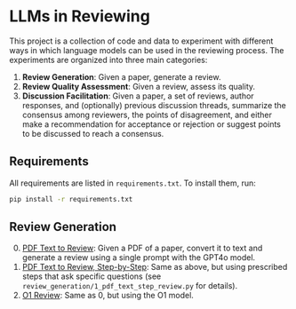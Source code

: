 # LLMs in Reviewing

This project is a collection of code and data to experiment with different ways in which language
models can be used in the reviewing process.
The experiments are organized into three main categories:
1. **Review Generation**: Given a paper, generate a review.
2. **Review Quality Assessment**: Given a review, assess its quality.
3. **Discussion Facilitation**: Given a paper, a set of reviews, author responses, and (optionally)
   previous discussion threads, summarize the consensus among reviewers, the points of disagreement,
   and either make a recommendation for acceptance or rejection or suggest points to be discussed to
   reach a consensus.
   
## Requirements

All requirements are listed in `requirements.txt`. To install them, run:
```bash
pip install -r requirements.txt
```

## Review Generation

0. [PDF Text to Review](review_generation/0_pdf_text_review.py): Given a PDF of a paper, convert it
   to text and generate a review using a single prompt with the GPT4o model.
1. [PDF Text to Review, Step-by-Step](review_generation/1_pdf_text_step_review.py): Same as above, but using prescribed steps that ask specific questions (see `review_generation/1_pdf_text_step_review.py` for details).
2. [O1 Review](review_generation/2_pdf_text_o1_review.py): Same as 0, but using the O1 model.

